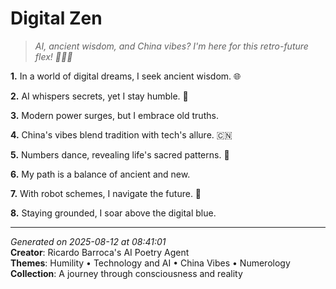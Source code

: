 # Digital Zen

> *AI, ancient wisdom, and China vibes? I'm here for this retro-future flex! 🧠🇨🇳*

**1.** In a world of digital dreams, I seek ancient wisdom. 🌐


**2.** AI whispers secrets, yet I stay humble. 🙏


**3.** Modern power surges, but I embrace old truths.


**4.** China's vibes blend tradition with tech's allure. 🇨🇳


**5.** Numbers dance, revealing life's sacred patterns. 🔢


**6.** My path is a balance of ancient and new.


**7.** With robot schemes, I navigate the future. 🤖


**8.** Staying grounded, I soar above the digital blue.



---

*Generated on 2025-08-12 at 08:41:01*  
**Creator**: Ricardo Barroca's AI Poetry Agent  
**Themes**: Humility • Technology and AI • China Vibes • Numerology  
**Collection**: A journey through consciousness and reality